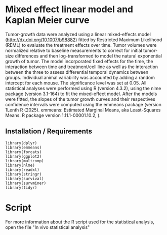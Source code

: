 # Mixed effect linear model and Kaplan Meier curve
Tumor-growth data were analyzed using a linear mixed-effects model (http://dx.doi.org/10.1007/b98882) fitted by Restricted Maximum Likelihood (REML) to evaluate the treatment effects over time. Tumor volumes were normalized relative to baseline measurements to correct for initial tumor-size differences and then log-transformed to model the natural exponential growth of tumor. The model incorporated fixed effects for the time, the interaction between time and treatment/cell line as well as the interaction between the three to assess differential temporal dynamics between groups. Individual animal variability was accounted by adding a random intercept for each mouse. The significance level was set at 0.05. All statistical analyses were performed using R (version 4.3.2), using the nlme package (version 3.1-164) to fit the mixed-effect model. After the models were fitted, the slopes of the tumor growth curves and their respectives confidence intervals were computed using the emmeans package (version 1Lenth R (2025). emmeans: Estimated Marginal Means, aka Least-Squares Means. R package version 1.11.1-00001.10.2, ).

## Installation / Requirements
```
library(dplyr)
library(emmeans)
library(forcats)
library(ggplot2)
library(multcomp)
library(nlme)
library(readxl)
library(stringr)
library(survival)
library(survminer)
library(tidyr)
```

# Script
For more information about the R script used for the statistical analysis, open the file "In vivo statistical analysis"
